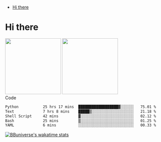 <!--ts-->
* [Hi there](#hi-there)

<!-- Created by https://github.com/ekalinin/github-markdown-toc -->
<!-- Added by: runner, at: Wed Sep 27 04:19:34 UTC 2023 -->

<!--te-->


# Hi there

<!--
**BBuniverse/BBuniverse** is a ✨ _special_ ✨ repository because its `README.md` (this file) appears on your GitHub profile.

Here are some ideas to get you started:

- 🔭 I’m currently working on ...
- 🌱 I’m currently learning ...
- 👯 I’m looking to collaborate on ...
- 🤔 I’m looking for help with ...
- 💬 Ask me about ...
- 📫 How to reach me: ...
- 😄 Pronouns: ...
- ⚡ Fun fact: ...
-->


<div display="flex">
  <img src="https://github-readme-stats.vercel.app/api?username=BBuniverse&show_icons=true&count_private=true&theme=radical&hide_border=true" height="180"/>
  <img src="https://github-readme-stats.vercel.app/api/top-langs/?username=BBuniverse&layout=compact&theme=radical&hide_border=true" height="180"/>
</div
     

## Code
<!--START_SECTION:waka-->

```txt
Python           25 hrs 17 mins  ██████████████████▓░░░░░░   75.01 %
Text             7 hrs 8 mins    █████▒░░░░░░░░░░░░░░░░░░░   21.18 %
Shell Script     42 mins         ▓░░░░░░░░░░░░░░░░░░░░░░░░   02.12 %
Bash             25 mins         ▒░░░░░░░░░░░░░░░░░░░░░░░░   01.25 %
YAML             6 mins          ░░░░░░░░░░░░░░░░░░░░░░░░░   00.33 %
```

<!--END_SECTION:waka-->
     
[![BBuniverse's wakatime stats](https://github-readme-stats.vercel.app/api/wakatime?username=BBuniverse)](https://github.com/anuraghazra/github-readme-stats)
